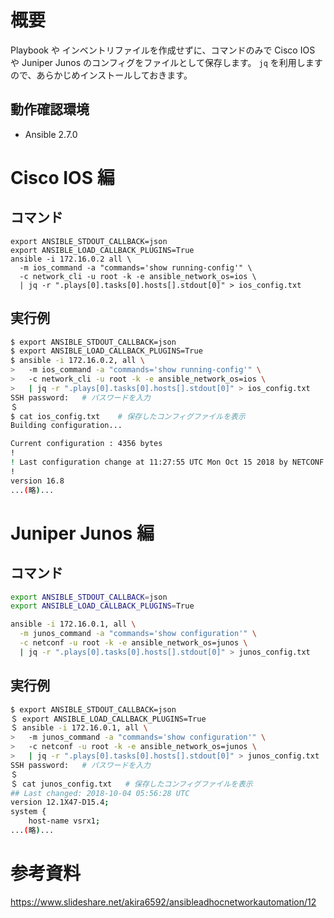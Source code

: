 # 概要
Playbook や インベントリファイルを作成せずに、コマンドのみで Cisco IOS や Juniper Junos のコンフィグをファイルとして保存します。
`jq` を利用しますので、あらかじめインストールしておきます。

## 動作確認環境
- Ansible 2.7.0

# Cisco IOS 編 

## コマンド
```
export ANSIBLE_STDOUT_CALLBACK=json
export ANSIBLE_LOAD_CALLBACK_PLUGINS=True
ansible -i 172.16.0.2 all \
  -m ios_command -a "commands='show running-config'" \
  -c network_cli -u root -k -e ansible_network_os=ios \
  | jq -r ".plays[0].tasks[0].hosts[].stdout[0]" > ios_config.txt
```

## 実行例
```bash
$ export ANSIBLE_STDOUT_CALLBACK=json
$ export ANSIBLE_LOAD_CALLBACK_PLUGINS=True
$ ansible -i 172.16.0.2, all \
>   -m ios_command -a "commands='show running-config'" \
>   -c network_cli -u root -k -e ansible_network_os=ios \
>   | jq -r ".plays[0].tasks[0].hosts[].stdout[0]" > ios_config.txt
SSH password:   # パスワードを入力
＄ 
$ cat ios_config.txt    # 保存したコンフィグファイルを表示
Building configuration...

Current configuration : 4356 bytes
!
! Last configuration change at 11:27:55 UTC Mon Oct 15 2018 by NETCONF
!
version 16.8
...(略)...
```


# Juniper Junos 編
## コマンド
```bash
export ANSIBLE_STDOUT_CALLBACK=json
export ANSIBLE_LOAD_CALLBACK_PLUGINS=True

ansible -i 172.16.0.1, all \
  -m junos_command -a "commands='show configuration'" \
  -c netconf -u root -k -e ansible_network_os=junos \
  | jq -r ".plays[0].tasks[0].hosts[].stdout[0]" > junos_config.txt
```

## 実行例
```bash
$ export ANSIBLE_STDOUT_CALLBACK=json
＄ export ANSIBLE_LOAD_CALLBACK_PLUGINS=True
＄ ansible -i 172.16.0.1, all \
>   -m junos_command -a "commands='show configuration'" \
>   -c netconf -u root -k -e ansible_network_os=junos \
>   | jq -r ".plays[0].tasks[0].hosts[].stdout[0]" > junos_config.txt
SSH password:   # パスワードを入力
＄
＄ cat junos_config.txt   # 保存したコンフィグファイルを表示
## Last changed: 2018-10-04 05:56:28 UTC
version 12.1X47-D15.4;
system {
    host-name vsrx1;
...(略)...
```

# 参考資料
https://www.slideshare.net/akira6592/ansibleadhocnetworkautomation/12
